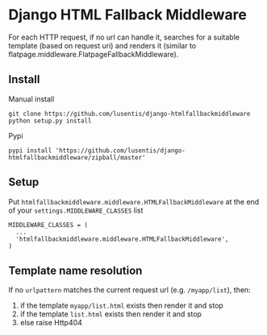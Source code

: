 # Django HTML Fallback Middleware

For each HTTP request, if no url can handle it, searches for a suitable template (based on request uri) and renders it (similar to flatpage.middleware.FlatpageFallbackMiddleware). 

## Install

Manual install

	git clone https://github.com/lusentis/django-htmlfallbackmiddleware
	python setup.py install

Pypi

	pypi install 'https://github.com/lusentis/django-htmlfallbackmiddleware/zipball/master'

## Setup

Put `htmlfallbackmiddleware.middleware.HTMLFallbackMiddleware` at the end of your `settings.MIDDLEWARE_CLASSES` list

    MIDDLEWARE_CLASSES = (
      ...
      'htmlfallbackmiddleware.middleware.HTMLFallbackMiddleware',
    ) 


## Template name resolution

If no `urlpattern` matches the current request url (e.g. `/myapp/list`), then:

1. if the template `myapp/list.html` exists then render it and stop
2. if the template `list.html` exists then render it and stop
3. else raise Http404

